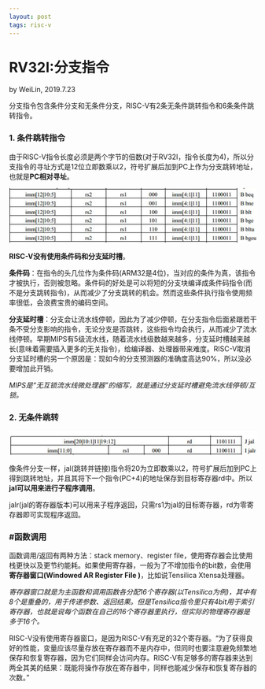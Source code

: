 ```yaml
---
layout: post
tags: risc-v
---
```


# RV32I:分支指令
by WeiLin, 2019.7.23

分支指令包含条件分支和无条件分支，RISC-V有2条无条件跳转指令和6条条件跳转指令。

### 1. 条件跳转指令

由于RISC-V指令长度必须是两个字节的倍数(对于RV32I，指令长度为4)，所以分支指令的寻址方式是12位立即数乘以2，符号扩展后加到PC上作为分支跳转地址，也就是**PC相对寻址**。

<center><img src="image/branch.jpg"></center>

**RISC-V没有使用条件码和分支延时槽**。

**条件码**：在指令的头几位作为条件码(ARM32是4位)，当对应的条件为真，该指令才被执行，否则被忽略。条件码的好处是可以将短的分支块编译成条件码指令(而不是分支跳转指令)，从而减少了分支跳转的机会。然而这些条件执行指令使用频率很低，会浪费宝贵的编码空间。

**分支延时槽**：分支会让流水线停顿，因此为了减少停顿，在分支指令后面紧跟若干条不受分支影响的指令，无论分支是否跳转，这些指令均会执行，从而减少了流水线停顿。早期MIPS有5级流水线，随着流水线级数越来越多，分支延时槽越来越长(意味着需要插入更多的无关指令)，给编译器、处理器带来难度。RISC-V取消分支延时槽的另一个原因是：现如今的分支预测器的准确度高达90%，所以没必要增加此开销。

*MIPS是“无互锁流水线微处理器”的缩写，就是通过分支延时槽避免流水线停顿/互锁。*

### 2. 无条件跳转

<center><img src="image/jump.jpg"></center>

像条件分支一样，jal(跳转并链接)指令将20为立即数乘以2，符号扩展后加到PC上得到跳转地址，并且其将下一个指令(PC+4)的地址保存到目标寄存器rd中。所以**jal可以用来进行子程序调用**。

jalr(jal的寄存器版本)可以用来子程序返回，只需rs1为jal的目标寄存器，rd为零寄存器即可实现程序返回。

### #函数调用

函数调用/返回有两种方法：stack memory、register file，使用寄存器会比使用栈更快以及更节约能耗。如果使用寄存器，一般为了不增加指令的bit数，会使用**寄存器窗口(Windowed AR Register File )**，比如说Tensilica Xtensa处理器。

*寄存器窗口就是为主函数和调用函数各分配16个寄存器(以Tensilica为例)，其中有8个是重叠的，用于传递参数、返回结果。但是Tensilica指令里只有4bit用于索引寄存器，也就是说每个函数在自己的16个寄存器里执行，但实际的物理寄存器是多于16个。*

RISC-V没有使用寄存器窗口，是因为RISC-V有充足的32个寄存器。“为了获得良好的性能，变量应该尽量存放在寄存器而不是内存中，但同时也要注意避免频繁地保存和恢复寄存器，因为它们同样会访问内存。RISC-V有足够多的寄存器来达到两全其美的结果：既能将操作存放在寄存器中，同样也能减少保存和恢复寄存器的次数。”